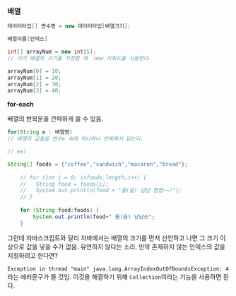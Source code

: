 ### 배열

```java
데이터타입[] 변수명 = new 데이터타입[배열크기];

배열이름[인덱스]

int[] arrayNum = new int[5];
// 미리 배열의 크기를 지정할 때 `new`키워드를 사용한다.

arrayNum[0] = 10;
arrayNum[1] = 20;
arrayNum[2] = 30;
arrayNum[3] = 40;

```

**for-each**

배열의 반복문을 간략하게 쓸 수 있음.

```java
for(String e : 배열명)
// 배열의 값들을 변수e 속에 하나하나 반복해서 담는다.

// ex)

String[] foods = {"coffee","sandwich","macaron","bread"};	
		
	// for (int i = 0; i<foods.length;i++) {
	//	 String food = foods[i];
	//	 System.out.println(food + "를(을) 냠냠 쩝쩝~~!");
	// }
		
	for (String food:foods) {
		System.out.println(food+" 를(을) 냠냠쓰";
	}
```

그런데 자바스크립트와 달리 자바에서는 배열의 크기를 먼저 선언하고 나면 그 크기 이상으로 값을 넣을 수가 없음. 유연하지 않다는 소리. 만약 존재하지 않는 인덱스의 값을 지정하려고 한다면?

`Exception in thread "main" java.lang.ArrayIndexOutOfBoundsException: 4` 라는 에러문구가 뜰 것임. 이것을 해결하기 위해 `Collection`이라는 기능을 사용하면 된다.